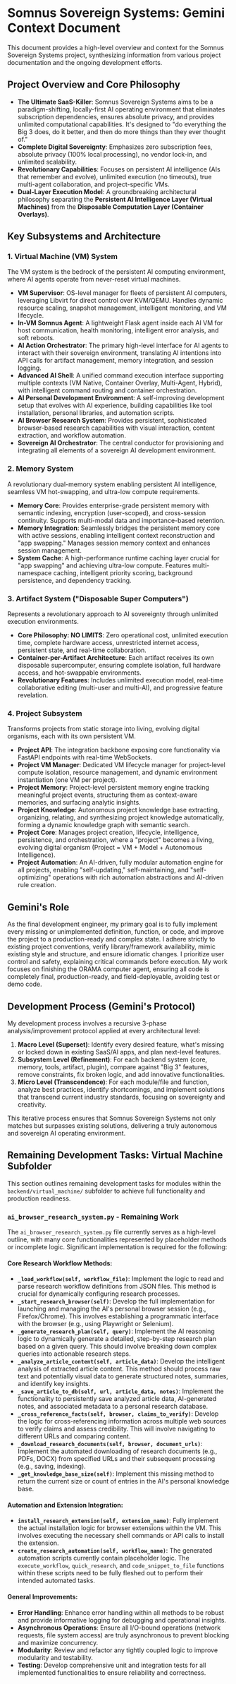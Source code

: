 # Somnus Sovereign Systems: Gemini Context Document

This document provides a high-level overview and context for the Somnus Sovereign Systems project, synthesizing information from various project documentation and the ongoing development efforts.

## Project Overview and Core Philosophy

*   **The Ultimate SaaS-Killer**: Somnus Sovereign Systems aims to be a paradigm-shifting, locally-first AI operating environment that eliminates subscription dependencies, ensures absolute privacy, and provides unlimited computational capabilities. It's designed to "do everything the Big 3 does, do it better, and then do more things than they ever thought of."
*   **Complete Digital Sovereignty**: Emphasizes zero subscription fees, absolute privacy (100% local processing), no vendor lock-in, and unlimited scalability.
*   **Revolutionary Capabilities**: Focuses on persistent AI intelligence (AIs that remember and evolve), unlimited execution (no timeouts), true multi-agent collaboration, and project-specific VMs.
*   **Dual-Layer Execution Model**: A groundbreaking architectural philosophy separating the **Persistent AI Intelligence Layer (Virtual Machines)** from the **Disposable Computation Layer (Container Overlays)**.

## Key Subsystems and Architecture

### 1. Virtual Machine (VM) System

The VM system is the bedrock of the persistent AI computing environment, where AI agents operate from never-reset virtual machines.

*   **VM Supervisor**: OS-level manager for fleets of persistent AI computers, leveraging Libvirt for direct control over KVM/QEMU. Handles dynamic resource scaling, snapshot management, intelligent monitoring, and VM lifecycle.
*   **In-VM Somnus Agent**: A lightweight Flask agent inside each AI VM for host communication, health monitoring, intelligent error analysis, and soft reboots.
*   **AI Action Orchestrator**: The primary high-level interface for AI agents to interact with their sovereign environment, translating AI intentions into API calls for artifact management, memory integration, and session logging.
*   **Advanced AI Shell**: A unified command execution interface supporting multiple contexts (VM Native, Container Overlay, Multi-Agent, Hybrid), with intelligent command routing and container orchestration.
*   **AI Personal Development Environment**: A self-improving development setup that evolves with AI experience, building capabilities like tool installation, personal libraries, and automation scripts.
*   **AI Browser Research System**: Provides persistent, sophisticated browser-based research capabilities with visual interaction, content extraction, and workflow automation.
*   **Sovereign AI Orchestrator**: The central conductor for provisioning and integrating all elements of a sovereign AI development environment.

### 2. Memory System

A revolutionary dual-memory system enabling persistent AI intelligence, seamless VM hot-swapping, and ultra-low compute requirements.

*   **Memory Core**: Provides enterprise-grade persistent memory with semantic indexing, encryption (user-scoped), and cross-session continuity. Supports multi-modal data and importance-based retention.
*   **Memory Integration**: Seamlessly bridges the persistent memory core with active sessions, enabling intelligent context reconstruction and "app swapping." Manages session memory context and enhances session management.
*   **System Cache**: A high-performance runtime caching layer crucial for "app swapping" and achieving ultra-low compute. Features multi-namespace caching, intelligent priority scoring, background persistence, and dependency tracking.

### 3. Artifact System ("Disposable Super Computers")

Represents a revolutionary approach to AI sovereignty through unlimited execution environments.

*   **Core Philosophy: NO LIMITS**: Zero operational cost, unlimited execution time, complete hardware access, unrestricted internet access, persistent state, and real-time collaboration.
*   **Container-per-Artifact Architecture**: Each artifact receives its own disposable supercomputer, ensuring complete isolation, full hardware access, and hot-swappable environments.
*   **Revolutionary Features**: Includes unlimited execution model, real-time collaborative editing (multi-user and multi-AI), and progressive feature revelation.

### 4. Project Subsystem

Transforms projects from static storage into living, evolving digital organisms, each with its own persistent VM.

*   **Project API**: The integration backbone exposing core functionality via FastAPI endpoints with real-time WebSockets.
*   **Project VM Manager**: Dedicated VM lifecycle manager for project-level compute isolation, resource management, and dynamic environment instantiation (one VM per project).
*   **Project Memory**: Project-level persistent memory engine tracking meaningful project events, structuring them as context-aware memories, and surfacing analytic insights.
*   **Project Knowledge**: Autonomous project knowledge base extracting, organizing, relating, and synthesizing project knowledge automatically, forming a dynamic knowledge graph with semantic search.
*   **Project Core**: Manages project creation, lifecycle, intelligence, persistence, and orchestration, where a "project" becomes a living, evolving digital organism (Project = VM + Model + Autonomous Intelligence).
*   **Project Automation**: An AI-driven, fully modular automation engine for all projects, enabling "self-updating," self-maintaining, and "self-optimizing" operations with rich automation abstractions and AI-driven rule creation.

## Gemini's Role

As the final development engineer, my primary goal is to fully implement every missing or unimplemented definition, function, or code, and improve the project to a production-ready and complex state. I adhere strictly to existing project conventions, verify library/framework availability, mimic existing style and structure, and ensure idiomatic changes. I prioritize user control and safety, explaining critical commands before execution. My work focuses on finishing the ORAMA computer agent, ensuring all code is completely final, production-ready, and field-deployable, avoiding test or demo code.

## Development Process (Gemini's Protocol)

My development process involves a recursive 3-phase analysis/improvement protocol applied at every architectural level:

1.  **Macro Level (Superset)**: Identify every desired feature, what's missing or locked down in existing SaaS/AI apps, and plan next-level features.
2.  **Subsystem Level (Refinement)**: For each backend system (core, memory, tools, artifact, plugin), compare against "Big 3" features, remove constraints, fix broken logic, and add innovative functionalities.
3.  **Micro Level (Transcendence)**: For each module/file and function, analyze best practices, identify shortcomings, and implement solutions that transcend current industry standards, focusing on sovereignty and creativity.

This iterative process ensures that Somnus Sovereign Systems not only matches but surpasses existing solutions, delivering a truly autonomous and sovereign AI operating environment.

## Remaining Development Tasks: Virtual Machine Subfolder

This section outlines remaining development tasks for modules within the `backend/virtual_machine/` subfolder to achieve full functionality and production readiness.

### `ai_browser_research_system.py` - Remaining Work

The `ai_browser_research_system.py` file currently serves as a high-level outline, with many core functionalities represented by placeholder methods or incomplete logic. Significant implementation is required for the following:

#### Core Research Workflow Methods:

*   **`_load_workflow(self, workflow_file)`**: Implement the logic to read and parse research workflow definitions from JSON files. This method is crucial for dynamically configuring research processes.
*   **`_start_research_browser(self)`**: Develop the full implementation for launching and managing the AI's personal browser session (e.g., Firefox/Chrome). This involves establishing a programmatic interface with the browser (e.g., using Playwright or Selenium).
*   **`_generate_research_plan(self, query)`**: Implement the AI reasoning logic to dynamically generate a detailed, step-by-step research plan based on a given query. This should involve breaking down complex queries into actionable research steps.
*   **`_analyze_article_content(self, article_data)`**: Develop the intelligent analysis of extracted article content. This method should process raw text and potentially visual data to generate structured notes, summaries, and identify key insights.
*   **`_save_article_to_db(self, url, article_data, notes)`**: Implement the functionality to persistently save analyzed article data, AI-generated notes, and associated metadata to a personal research database.
*   **`_cross_reference_facts(self, browser, claims_to_verify)`**: Develop the logic for cross-referencing information across multiple web sources to verify claims and assess credibility. This will involve navigating to different URLs and comparing content.
*   **`_download_research_documents(self, browser, document_urls)`**: Implement the automated downloading of research documents (e.g., PDFs, DOCX) from specified URLs and their subsequent processing (e.g., saving, indexing).
*   **`_get_knowledge_base_size(self)`**: Implement this missing method to return the current size or count of entries in the AI's personal knowledge base.

#### Automation and Extension Integration:

*   **`install_research_extension(self, extension_name)`**: Fully implement the actual installation logic for browser extensions within the VM. This involves executing the necessary shell commands or API calls to install the extension.
*   **`create_research_automation(self, workflow_name)`**: The generated automation scripts currently contain placeholder logic. The `execute_workflow`, `quick_research`, and `code_snippet_to_file` functions within these scripts need to be fully fleshed out to perform their intended automated tasks.

#### General Improvements:

*   **Error Handling**: Enhance error handling within all methods to be robust and provide informative logging for debugging and operational insights.
*   **Asynchronous Operations**: Ensure all I/O-bound operations (network requests, file system access) are truly asynchronous to prevent blocking and maximize concurrency.
*   **Modularity**: Review and refactor any tightly coupled logic to improve modularity and testability.
*   **Testing**: Develop comprehensive unit and integration tests for all implemented functionalities to ensure reliability and correctness.
